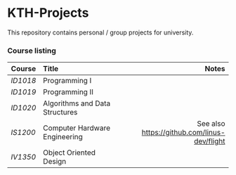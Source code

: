 # KTH-Projects
This repository contains personal / group projects for university.

### Course listing

| Course   | Title | Notes |
| ------------- |:-------------| -----:|
| *ID1018* | Programming I ||
| *ID1019* | Programming II ||
| *ID1020* | Algorithms and Data Structures ||
| *IS1200* | Computer Hardware Engineering | See also https://github.com/linus-dev/flight|
| *IV1350* | Object Oriented Design ||
